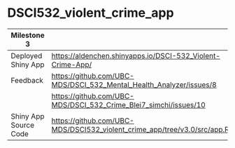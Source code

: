 # DSCI532_violent_crime_app  


| Milestone 3    |             |
| --------------------|---------- |
| Deployed Shiny App | https://aldenchen.shinyapps.io/DSCI-532_Violent-Crime-App/         |
| Feedback | https://github.com/UBC-MDS/DSCI_532_Mental_Health_Analyzer/issues/8 |
| | https://github.com/UBC-MDS/DSCI_532_Crime_Blei7_simchi/issues/10|
| Shiny App Source Code | https://github.com/UBC-MDS/DSCI532_violent_crime_app/tree/v3.0/src/app.R   |

